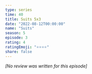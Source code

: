 ```yaml
---
type: series
time: 40
title: Suits 5x3
date: "2022-08-12T00:00:00"
name: "Suits"
season: 5
episode: 3
rating: 4
ratingEmoji: "⭐️⭐️⭐️⭐️"
share: false
---
```


*[No review was written for this episode]*